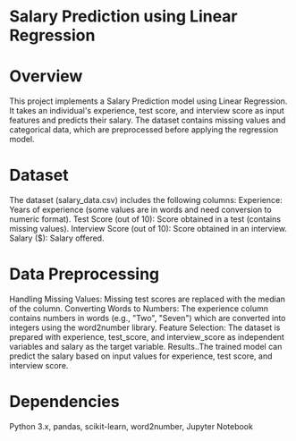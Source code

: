 # Salary Prediction using Linear Regression

# Overview
This project implements a Salary Prediction model using Linear Regression. It takes an individual's experience, test score, and interview score as input features and predicts their salary. The dataset contains missing values and categorical data, which are preprocessed before applying the regression model.

# Dataset
The dataset (salary_data.csv) includes the following columns:
Experience: Years of experience (some values are in words and need conversion to numeric format).
Test Score (out of 10): Score obtained in a test (contains missing values).
Interview Score (out of 10): Score obtained in an interview.
Salary ($): Salary offered.

# Data Preprocessing
Handling Missing Values: Missing test scores are replaced with the median of the column.
Converting Words to Numbers: The experience column contains numbers in words (e.g., "Two", "Seven") which are converted into integers using the word2number library.
Feature Selection: The dataset is prepared with experience, test_score, and interview_score as independent variables and salary as the target variable.
Results..The trained model can predict the salary based on input values for experience, test score, and interview score.

# Dependencies
Python 3.x, 
pandas, 
scikit-learn, 
word2number, 
Jupyter Notebook 
